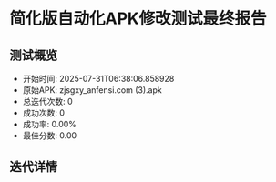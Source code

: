 
# 简化版自动化APK修改测试最终报告

## 测试概览
- 开始时间: 2025-07-31T06:38:06.858928
- 原始APK: zjsgxy_anfensi.com (3).apk
- 总迭代次数: 0
- 成功次数: 0
- 成功率: 0.00%
- 最佳分数: 0.00

## 迭代详情
